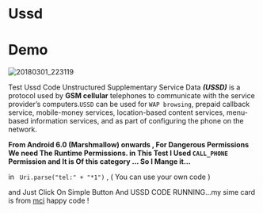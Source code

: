 #  Ussd

# Demo



![20180301_223119](https://user-images.githubusercontent.com/26750131/36863985-42c311b0-1d59-11e8-8c6c-33198558b6de.gif)



Test Ussd Code 
Unstructured Supplementary Service Data ***(USSD)*** is a protocol used by __GSM cellular__ telephones to communicate with the service provider’s computers.```USSD``` can be used for ```WAP browsing```, prepaid callback service, mobile-money services, location-based content services, menu-based information services, and as part of configuring the phone on the network.



__From Android 6.0 (Marshmallow) onwards , For Dangerous Permissions We need The Runtime Permissions. 
in This Test I Used ```CALL_PHONE``` Permission and It is Of this category ... So I Mange it...__


 in ``` Uri.parse("tel:" + "*1")``` , ( You can use your own code )


 and Just Click On Simple Button And USSD CODE RUNNING...my sime card is from [mci](https://www.mci.ir/) happy code !





